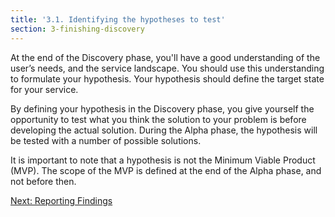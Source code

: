 ```yaml
---
title: '3.1. Identifying the hypotheses to test'
section: 3-finishing-discovery
---
```


At the end of the Discovery phase, you'll have a good understanding of the user’s needs, and the service landscape.  You should use this understanding to formulate your hypothesis.  Your hypothesis should define the target state for your service.

By defining your hypothesis in the Discovery phase, you give yourself the opportunity to test what you think the solution to your problem is before developing the actual solution. During the Alpha phase, the hypothesis will be tested with a number of possible solutions.  

It is important to note that a hypothesis is not the Minimum Viable Product (MVP).  The scope of the MVP is defined at the end of the Alpha phase, and not before then.  

[Next: Reporting Findings](3-2-reporting-findings.html)
